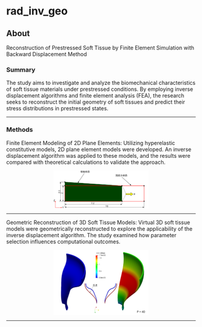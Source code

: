 # rad_inv_geo
## **About**
Reconstruction of Prestressed Soft Tissue by Finite Element Simulation with Backward Displacement Method

### Summary
The study aims to investigate and analyze the biomechanical characteristics of soft tissue materials under prestressed conditions. By employing inverse displacement algorithms and finite element analysis (FEA), the research seeks to reconstruct the initial geometry of soft tissues and predict their stress distributions in prestressed states.

---

### Methods

Finite Element Modeling of 2D Plane Elements: Utilizing hyperelastic constitutive models, 2D plane element models were developed. An inverse displacement algorithm was applied to these models, and the results were compared with theoretical calculations to validate the approach.

<p align="center">
    <img src="/res/figures/before_after-deform.png" width="50%" align="center">
</p>

---

Geometric Reconstruction of 3D Soft Tissue Models: Virtual 3D soft tissue models were geometrically reconstructed to explore the applicability of the inverse displacement algorithm. The study examined how parameter selection influences computational outcomes.

<p align="center">
    <img src="/res/figures/P_40.png" width="50%" align="center">
</p>

---